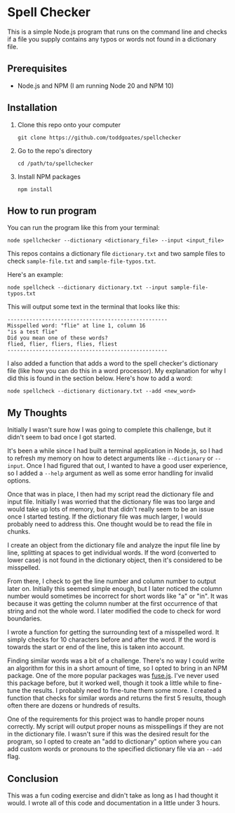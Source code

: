 # Spell Checker

This is a simple Node.js program that runs on the command line and checks if a file you supply contains any typos or words not found in a dictionary file.

## Prerequisites

- Node.js and NPM (I am running Node 20 and NPM 10)

## Installation

1. Clone this repo onto your computer
   ```shell
   git clone https://github.com/toddgoates/spellchecker
   ```
1. Go to the repo's directory
   ```shell
   cd /path/to/spellchecker
   ```
1. Install NPM packages
   ```shell
   npm install
   ```

## How to run program

You can run the program like this from your terminal:

```shell
node spellchecker --dictionary <dictionary_file> --input <input_file>
```

This repos contains a dictionary file `dictionary.txt` and two sample files to check `sample-file.txt` and `sample-file-typos.txt`.

Here's an example:

```shell
node spellcheck --dictionary dictionary.txt --input sample-file-typos.txt
```

This will output some text in the terminal that looks like this:

```shell
---------------------------------------------------
Misspelled word: "flie" at line 1, column 16
"is a test flie"
Did you mean one of these words?
flied, flier, fliers, flies, fliest
---------------------------------------------------
```

I also added a function that adds a word to the spell checker's dictionary file (like how you can do this in a word processor). My explanation for why I did this is found in the section below. Here's how to add a word:

```shell
node spellcheck --dictionary dictionary.txt --add <new_word>
```

## My Thoughts

Initially I wasn't sure how I was going to complete this challenge, but it didn't seem to bad once I got started.

It's been a while since I had built a terminal application in Node.js, so I had to refresh my memory on how to detect arguments like `--dictionary` or `--input`. Once I had figured that out, I wanted to have a good user experience, so I added a `--help` argument as well as some error handling for invalid options.

Once that was in place, I then had my script read the dictionary file and input file. Initially I was worried that the dictionary file was too large and would take up lots of memory, but that didn't really seem to be an issue once I started testing. If the dictionary file was much larger, I would probably need to address this. One thought would be to read the file in chunks.

I create an object from the dictionary file and analyze the input file line by line, splitting at spaces to get individual words. If the word (converted to lower case) is not found in the dictionary object, then it's considered to be misspelled.

From there, I check to get the line number and column number to output later on. Initially this seemed simple enough, but I later noticed the column number would sometimes be incorrect for short words like "a" or "in". It was because it was getting the column number at the first occurrence of that string and not the whole word. I later modified the code to check for word boundaries.

I wrote a function for getting the surrounding text of a misspelled word. It simply checks for 10 characters before and after the word. If the word is towards the start or end of the line, this is taken into account.

Finding similar words was a bit of a challenge. There's no way I could write an algorithm for this in a short amount of time, so I opted to bring in an NPM package. One of the more popular packages was [fuse.js](https://www.fusejs.io/). I've never used this package before, but it worked well, though it took a little while to fine-tune the results. I probably need to fine-tune them some more. I created a function that checks for similar words and returns the first 5 results, though often there are dozens or hundreds of results.

One of the requirements for this project was to handle proper nouns correctly. My script will output proper nouns as misspellings if they are not in the dictionary file. I wasn't sure if this was the desired result for the program, so I opted to create an "add to dictionary" option where you can add custom words or pronouns to the specified dictionary file via an `--add` flag.

## Conclusion

This was a fun coding exercise and didn't take as long as I had thought it would. I wrote all of this code and documentation in a little under 3 hours.
